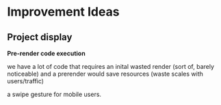 # Improvement Ideas

## Project display

**Pre-render code execution** 

we have a lot of code that requires an inital wasted render (sort of, barely noticeable) and a prerender would save resources (waste scales with users/traffic)

a swipe gesture for mobile users. 